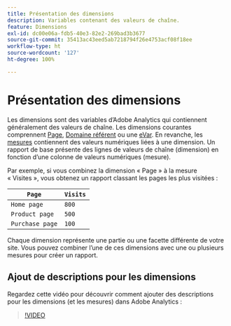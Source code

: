 ```yaml
---
title: Présentation des dimensions
description: Variables contenant des valeurs de chaîne.
feature: Dimensions
exl-id: dc00e06a-fdb5-40e3-82e2-269bad3b3677
source-git-commit: 35413ac43eed5ab7218794f26e4753acf08f18ee
workflow-type: ht
source-wordcount: '127'
ht-degree: 100%

---
```


# Présentation des dimensions

Les dimensions sont des variables d’Adobe Analytics qui contiennent généralement des valeurs de chaîne. Les dimensions courantes comprennent [Page](page.md), [Domaine référent](referring-domain.md) ou une [eVar](evar.md). En revanche, les [mesures](../metrics/overview.md) contiennent des valeurs numériques liées à une dimension. Un rapport de base présente des lignes de valeurs de chaîne (dimension) en fonction d’une colonne de valeurs numériques (mesure).

Par exemple, si vous combinez la dimension « Page » à la mesure « Visites », vous obtenez un rapport classant les pages les plus visitées :

| `Page` | `Visits` |
| --- | --- |
| `Home page` | `800` |
| `Product page` | `500` |
| `Purchase page` | `100` |

Chaque dimension représente une partie ou une facette différente de votre site. Vous pouvez combiner l’une de ces dimensions avec une ou plusieurs mesures pour créer un rapport.

## Ajout de descriptions pour les dimensions

Regardez cette vidéo pour découvrir comment ajouter des descriptions pour les dimensions (et les mesures) dans Adobe Analytics :

>[!VIDEO](https://video.tv.adobe.com/v/25453/?quality=12)
